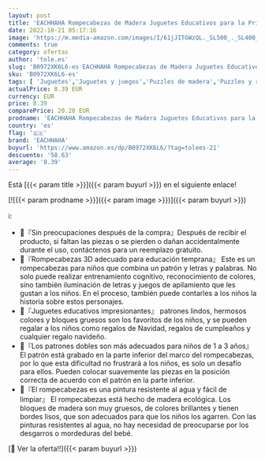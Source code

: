 ```yaml
---
layout: post
title: 'EACHHAHA Rompecabezas de Madera Juguetes Educativos para la Primera Infancia para Bebé 1 2 3 Años Rompecabezas del Alfabeto 4 Piezas'
date: 2022-10-21 05:17:16
image: 'https://m.media-amazon.com/images/I/61jJITGWzQL._SL500_._SL400_.jpg'
comments: true
category: ofertas
author: 'tole.es'
slug: 'B0972XK6L6-es EACHHAHA Rompecabezas de Madera Juguetes Educativos para...'
sku: 'B0972XK6L6-es'
tags: [ 'Juguetes','Juguetes y juegos','Puzzles de madera','Puzzles y rompecabezas','bebé','eachhaha','🇪🇸', ]
actualPrice: 8.39 EUR
currency: EUR
price: 8.39
comparePrice: 20.28 EUR
prodname: 'EACHHAHA Rompecabezas de Madera Juguetes Educativos para la Primera Infancia para Bebé 1 2 3 Años Rompecabezas del Alfabeto 4 Piezas'
country: 'es'
flag: '🇪🇸'
brand: 'EACHHAHA'
buyurl: 'https://www.amazon.es/dp/B0972XK6L6/?tag=tolees-21'
descuento: '58.63'
average: '8.39'
---
```


Está [{{< param title >}}]({{< param buyurl >}}) en el siguiente enlace!

[![{{< param prodname >}}]({{< param image >}})]({{< param buyurl >}})

ℹ️:

- 🧩『Sin preocupaciones después de la compra』Después de recibir el producto, si faltan las piezas o se pierden o dañan accidentalmente durante el uso, contáctenos para un reemplazo gratuito.
- 🧩『Rompecabezas 3D adecuado para educación temprana』 Este es un rompecabezas para niños que combina un patrón y letras y palabras. No solo puede realizar entrenamiento cognitivo, reconocimiento de colores, sino también iluminación de letras y juegos de apilamiento que les gustan a los niños. En el proceso, también puede contarles a los niños la historia sobre estos personajes.
- 🧩『Juguetes educativos impresionantes』 patrones lindos, hermosos colores y bloques gruesos son los favoritos de los niños, y se pueden regalar a los niños como regalos de Navidad, regalos de cumpleaños y cualquier regalo navideño.
- 🧩『Los patrones dobles son más adecuados para niños de 1 a 3 años』El patrón está grabado en la parte inferior del marco del rompecabezas, por lo que esta dificultad no frustrará a los niños, es solo un desafío para ellos. Pueden colocar suavemente las piezas en la posición correcta de acuerdo con el patrón en la parte inferior.
- 🧩『El rompecabezas es una pintura resistente al agua y fácil de limpiar』 El rompecabezas está hecho de madera ecológica. Los bloques de madera son muy gruesos, de colores brillantes y tienen bordes lisos, que son adecuados para que los niños los agarren. Con las pinturas resistentes al agua, no hay necesidad de preocuparse por los desgarros o mordeduras del bebé.

[🛒 Ver la oferta!!]({{< param buyurl >}})
